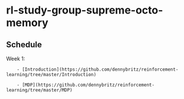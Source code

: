 # rl-study-group-supreme-octo-memory

## Schedule

Week 1:

        - [Introduction](https://github.com/dennybritz/reinforcement-learning/tree/master/Introduction)

        - [MDP](https://github.com/dennybritz/reinforcement-learning/tree/master/MDP)

